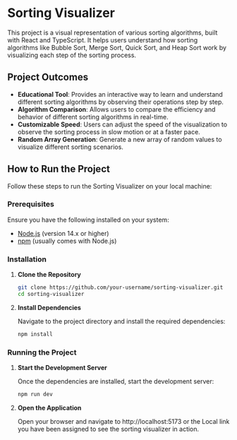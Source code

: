 # Sorting Visualizer

This project is a visual representation of various sorting algorithms, built with React and TypeScript. It helps users understand how sorting algorithms like Bubble Sort, Merge Sort, Quick Sort, and Heap Sort work by visualizing each step of the sorting process.

## Project Outcomes

- **Educational Tool**: Provides an interactive way to learn and understand different sorting algorithms by observing their operations step by step.
- **Algorithm Comparison**: Allows users to compare the efficiency and behavior of different sorting algorithms in real-time.
- **Customizable Speed**: Users can adjust the speed of the visualization to observe the sorting process in slow motion or at a faster pace.
- **Random Array Generation**: Generate a new array of random values to visualize different sorting scenarios.

## How to Run the Project

Follow these steps to run the Sorting Visualizer on your local machine:

### Prerequisites

Ensure you have the following installed on your system:

- [Node.js](https://nodejs.org/) (version 14.x or higher)
- [npm](https://www.npmjs.com/) (usually comes with Node.js)

### Installation

1. **Clone the Repository**

   ```bash
   git clone https://github.com/your-username/sorting-visualizer.git
   cd sorting-visualizer

2. **Install Dependencies**

    Navigate to the project directory and install the required dependencies:

   ```bash
   npm install

### Running the Project

1. **Start the Development Server**

    Once the dependencies are installed, start the development server:
   ```bash
   npm run dev

2. **Open the Application**

    Open your browser and navigate to http://localhost:5173 or the Local link you have been assigned to see the sorting visualizer in action.